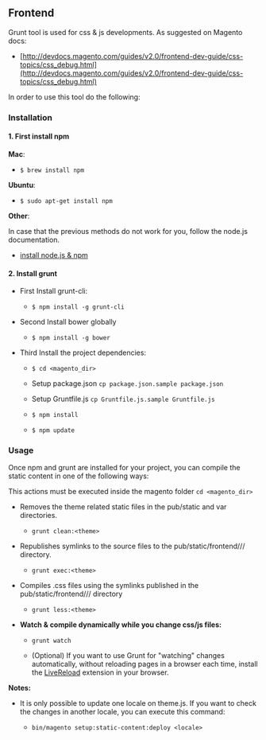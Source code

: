 ## Frontend
Grunt tool is used for css & js developments. As suggested on Magento docs:

* [http://devdocs.magento.com/guides/v2.0/frontend-dev-guide/css-topics/css_debug.html](http://devdocs.magento.com/guides/v2.0/frontend-dev-guide/css-topics/css_debug.html)

In order to use this tool do the following:

### Installation

#### 1. First install npm

**Mac**:

* `$ brew install npm`

**Ubuntu**:

* `$ sudo apt-get install npm`

**Other**:

In case that the previous methods do not work for you, follow the node.js documentation.

* [install node.js & npm](https://docs.npmjs.com/getting-started/installing-node)

#### 2. Install grunt

* First Install grunt-cli:

    * `$ npm install -g grunt-cli`

* Second Install bower globally

    * `$ npm install -g bower`

* Third Install the project dependencies:

    * `$ cd <magento_dir>`
    
    * Setup package.json `cp package.json.sample package.json`
    
    * Setup Gruntfile.js `cp Gruntfile.js.sample Gruntfile.js`

    * `$ npm install`

    * `$ npm update`


### Usage

Once npm and grunt are installed for your project, you can compile the static content in one of the following ways:

This actions must be executed inside the magento folder `cd <magento_dir>`

* Removes the theme related static files in the pub/static and var directories.
    
    * `grunt clean:<theme>`

* Republishes symlinks to the source files to the pub/static/frontend/<Vendor>/<theme>/<locale> directory. 

    * `grunt exec:<theme>`

* Compiles .css files using the symlinks published in the pub/static/frontend/<Vendor>/<theme>/<locale> directory 
 
    * `grunt less:<theme>`

* **Watch & compile dynamically while you change css/js files:**

    * `grunt watch`
    
    * (Optional) If you want to use Grunt for "watching" changes automatically, without reloading pages in a browser each time, install the [LiveReload](http://livereload.com/extensions/) extension in your browser.
    
**Notes:**

* It is only possible to update one locale on theme.js. If you want to check the changes in another locale, you can execute this command:

    * `bin/magento setup:static-content:deploy <locale>`